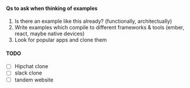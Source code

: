 #### Qs to ask when thinking of examples

1. Is there an example like this already? (functionally, architectually)
2. Write examples which compile to different frameworks & tools (ember, react, maybe native devices)
4. Look for popular apps and clone them

#### TODO

- [ ] Hipchat clone
- [ ] slack clone
- [ ] tandem website